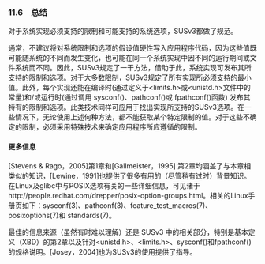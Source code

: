 ### 11.6　总结

对于系统实现必须支持的限制和可能支持的系统选项，SUSv3都做了规范。

通常，不建议将对系统限制和选项的假设值硬性写入应用程序代码，因为这些值既可能随系统的不同而发生变化，也可能在同一个系统实现中因不同的运行期间或文件系统而不同。因此，SUSv3规定了一干方法，借助于此，系统实现可发布其所支持的限制和选项。对于大多数限制，SUSv3规定了所有实现所必须支持的最小值。此外，每个实现还能在编译时(通过定义于<limits.h>或<unistd.h>文件中的常量)和/或运行时(通过调用 sysconf()、pathconf()或 fpathconf()函数) 发布其特有的限制和选项。此类技术同样可应用于找出实现所支持的SUSv3选项。在一些情况下，无论使用上述何种方法，都不能获取某个特定限制的值。对于这些不确定的限制，必须采用特殊技术来确定应用程序所应遵循的限制。

#### 更多信息

[Stevens & Rago，2005]第1章和[Gallmeister，1995] 第2章均涵盖了与本章相类似的知识，[Lewine，1991]也提供了很多有用的（尽管稍有过时）背景知识。在Linux及glibc中与POSIX选项有关的一些详细信息，可见诸于http://people.redhat.com/drepper/posix-option-groups.html。相关的Linux手册页如下：sysconf(3)、pathconf(3)、feature_test_macros(7)、posixoptions(7)和 standards(7)。

最佳的信息来源（虽然有时难以理解）还是 SUSv3 中的相关部分，特别是基本定义（XBD）的第2章以及针对<unistd.h>、<limits.h>、sysconf()和fpathconf()的规格说明。[Josey，2004]也为SUSv3的使用提供了指导。

